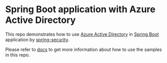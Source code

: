 # Spring Boot application with Azure Active Directory

This repo demonstrates how to use [Azure Active Directory] in [Spring Boot] application by [spring-security].

Please refer to [docs] to get more information about how to use the samples in this repo.



[Azure Active Directory]: https://azure.microsoft.com/services/active-directory/
[Spring Boot]: https://spring.io/projects/spring-boot
[spring-security]: https://github.com/spring-projects/spring-security
[docs]: docs
